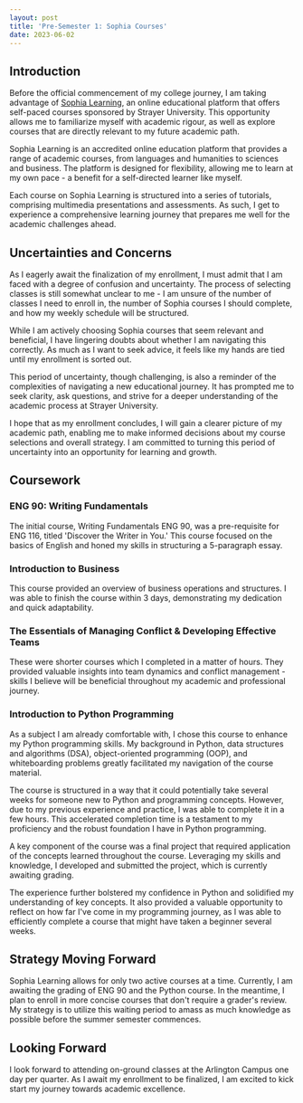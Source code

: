 ```yaml
---
layout: post
title: 'Pre-Semester 1: Sophia Courses'
date: 2023-06-02
---
```


## Introduction

Before the official commencement of my college journey, I am taking advantage of [Sophia Learning](https://www.sophia.org/), an online educational platform that offers self-paced courses sponsored by Strayer University. This opportunity allows me to familiarize myself with academic rigour, as well as explore courses that are directly relevant to my future academic path.

Sophia Learning is an accredited online education platform that provides a range of academic courses, from languages and humanities to sciences and business. The platform is designed for flexibility, allowing me to learn at my own pace - a benefit for a self-directed learner like myself.

Each course on Sophia Learning is structured into a series of tutorials, comprising multimedia presentations and assessments. As such, I get to experience a comprehensive learning journey that prepares me well for the academic challenges ahead.

## Uncertainties and Concerns

As I eagerly await the finalization of my enrollment, I must admit that I am faced with a degree of confusion and uncertainty. The process of selecting classes is still somewhat unclear to me - I am unsure of the number of classes I need to enroll in, the number of Sophia courses I should complete, and how my weekly schedule will be structured.

While I am actively choosing Sophia courses that seem relevant and beneficial, I have lingering doubts about whether I am navigating this correctly. As much as I want to seek advice, it feels like my hands are tied until my enrollment is sorted out.

This period of uncertainty, though challenging, is also a reminder of the complexities of navigating a new educational journey. It has prompted me to seek clarity, ask questions, and strive for a deeper understanding of the academic process at Strayer University.

I hope that as my enrollment concludes, I will gain a clearer picture of my academic path, enabling me to make informed decisions about my course selections and overall strategy. I am committed to turning this period of uncertainty into an opportunity for learning and growth.

## Coursework

### ENG 90: Writing Fundamentals

The initial course, Writing Fundamentals ENG 90, was a pre-requisite for ENG 116, titled 'Discover the Writer in You.' This course focused on the basics of English and honed my skills in structuring a 5-paragraph essay.

### Introduction to Business

This course provided an overview of business operations and structures. I was able to finish the course within 3 days, demonstrating my dedication and quick adaptability.

### The Essentials of Managing Conflict & Developing Effective Teams

These were shorter courses which I completed in a matter of hours. They provided valuable insights into team dynamics and conflict management - skills I believe will be beneficial throughout my academic and professional journey.

### Introduction to Python Programming

As a subject I am already comfortable with, I chose this course to enhance my Python programming skills. My background in Python, data structures and algorithms (DSA), object-oriented programming (OOP), and whiteboarding problems greatly facilitated my navigation of the course material.

The course is structured in a way that it could potentially take several weeks for someone new to Python and programming concepts. However, due to my previous experience and practice, I was able to complete it in a few hours. This accelerated completion time is a testament to my proficiency and the robust foundation I have in Python programming.

A key component of the course was a final project that required application of the concepts learned throughout the course. Leveraging my skills and knowledge, I developed and submitted the project, which is currently awaiting grading.

The experience further bolstered my confidence in Python and solidified my understanding of key concepts. It also provided a valuable opportunity to reflect on how far I've come in my programming journey, as I was able to efficiently complete a course that might have taken a beginner several weeks.

## Strategy Moving Forward

Sophia Learning allows for only two active courses at a time. Currently, I am awaiting the grading of ENG 90 and the Python course. In the meantime, I plan to enroll in more concise courses that don't require a grader's review. My strategy is to utilize this waiting period to amass as much knowledge as possible before the summer semester commences.

## Looking Forward

I look forward to attending on-ground classes at the Arlington Campus one day per quarter. As I await my enrollment to be finalized, I am excited to kick start my journey towards academic excellence.

